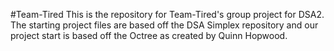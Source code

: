 #Team-Tired
This is the repository for Team-Tired's group project for DSA2. The starting project files are based off the DSA Simplex repository and our project start is based off the Octree as created by Quinn Hopwood.

